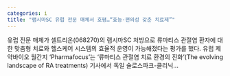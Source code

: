 ```yaml
---
categories: i
title: "램시마SC 유럽 전문 매체서 호평…“효능·편의성 갖춘 치료제”"
---
```

 유럽 전문 매체가 셀트리온(068270)의 램시마SC 처방으로 류마티스 관절염 환자에 대한 맞춤형 치료와 헬스케어 시스템의 효율적 운영이 가능해졌다는 평가를 했다. 유럽 제약바이오 월간지 ‘Pharmafocus’는 ‘류마티스 관절염 치료 환경의 진화’(The evolving landscape of RA treatments) 기사에서 독일 슐로스파크-클리닉...